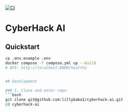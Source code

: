 [![CI](https://github.com/lillybaba1/cyberhack-ai/actions/workflows/ci.yml/badge.svg)](https://github.com/lillybaba1/cyberhack-ai/actions/workflows/ci.yml)

# CyberHack AI

## Quickstart
```bash
cp .env.example .env
docker compose -f compose.yml up --build
# API: http://localhost:8000/healthz


## Development

### 1. Clone and enter repo
```bash
git clone git@github.com:lillybaba1/cyberhack-ai.git
cd cyberhack-ai

